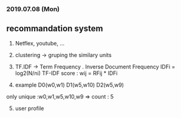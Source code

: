 ### 2019.07.08 (Mon)

## recommandation system

1. Netflex, youtube, ...

2. clustering -> gruping the similary units

3. TF.IDF -> Term Frequency . Inverse Document Frequency
  IDFi = log2(N/ni)
  TF-IDF score : wij = RFij * IDFi
  

4. example 
  D0(w0,w1)
  D1(w5,w10)
  D2(w5,w9)

only unique :w0,w1,w5,w10,w9 => count : 5

5. user profile

